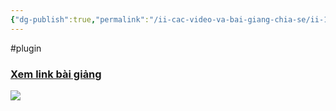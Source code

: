 ```yaml
---
{"dg-publish":true,"permalink":"/ii-cac-video-va-bai-giang-chia-se/ii-1-plugin/plugin-commander/","dgPassFrontmatter":true,"noteIcon":"1","created":"","updated":""}
---
```


#plugin 

### [Xem link bài giảng](https://www.facebook.com/groups/219067851029823/posts/251081967828411/)
![](https://i.imgur.com/6uRiB9g.png)
